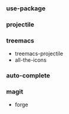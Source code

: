 ### use-package
### projectile
### treemacs
 -  treemacs-projectile
 -  all-the-icons
### auto-complete
### magit
 -  forge

